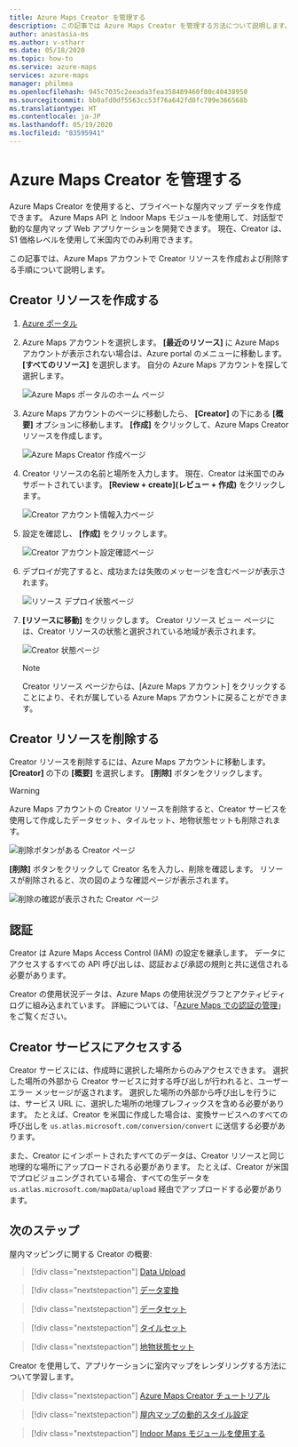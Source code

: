 ```yaml
---
title: Azure Maps Creator を管理する
description: この記事では Azure Maps Creator を管理する方法について説明します。
author: anastasia-ms
ms.author: v-stharr
ms.date: 05/18/2020
ms.topic: how-to
ms.service: azure-maps
services: azure-maps
manager: philmea
ms.openlocfilehash: 945c7035c2eeada3fea358489460f80c40438950
ms.sourcegitcommit: bb0afd0df5563cc53f76a642fd8fc709e366568b
ms.translationtype: HT
ms.contentlocale: ja-JP
ms.lasthandoff: 05/19/2020
ms.locfileid: "83595941"
---
```

# <a name="manage-azure-maps-creator"></a>Azure Maps Creator を管理する

Azure Maps Creator を使用すると、プライベートな屋内マップ データを作成できます。 Azure Maps API と Indoor Maps モジュールを使用して、対話型で動的な屋内マップ Web アプリケーションを開発できます。 現在、Creator は、S1 価格レベルを使用して米国内でのみ利用できます。

この記事では、Azure Maps アカウントで Creator リソースを作成および削除する手順について説明します。

## <a name="create-creator-resource"></a>Creator リソースを作成する

1. [Azure ポータル](https://portal.azure.com)

2. Azure Maps アカウントを選択します。 **[最近のリソース]** に Azure Maps アカウントが表示されない場合は、Azure portal のメニューに移動します。 **[すべてのリソース]** を選択します。 自分の Azure Maps アカウントを探して選択します。

    ![Azure Maps ポータルのホーム ページ](./media/how-to-manage-creator/select-maps-account.png)

3. Azure Maps アカウントのページに移動したら、 **[Creator]** の下にある **[概要]** オプションに移動します。 **[作成]** をクリックして、Azure Maps Creator リソースを作成します。

    ![Azure Maps Creator 作成ページ](./media/how-to-manage-creator/creator-blade-settings.png)

4. Creator リソースの名前と場所を入力します。 現在、Creator は米国でのみサポートされています。 **[Review + create]\(レビュー + 作成\)** をクリックします。

   ![Creator アカウント情報入力ページ](./media/how-to-manage-creator/creator-creation-dialog.png)

5. 設定を確認し、 **[作成]** をクリックします。

    ![Creator アカウント設定確認ページ](./media/how-to-manage-creator/creator-create.PNG)

6. デプロイが完了すると、成功または失敗のメッセージを含むページが表示されます。

   ![リソース デプロイ状態ページ](./media/how-to-manage-creator/creator-resource-created.png)

7. **[リソースに移動]** をクリックします。 Creator リソース ビュー ページには、Creator リソースの状態と選択されている地域が表示されます。

    ![Creator 状態ページ](./media/how-to-manage-creator/creator-resource-view.png)

   >[!NOTE]
   >Creator リソース ページからは、[Azure Maps アカウント] をクリックすることにより、それが属している Azure Maps アカウントに戻ることができます。

## <a name="delete-creator-resource"></a>Creator リソースを削除する

Creator リソースを削除するには、Azure Maps アカウントに移動します。 **[Creator]** の下の **[概要]** を選択します。 **[削除]** ボタンをクリックします。

>[!WARNING]
>Azure Maps アカウントの Creator リソースを削除すると、Creator サービスを使用して作成したデータセット、タイルセット、地物状態セットも削除されます。

![削除ボタンがある Creator ページ](./media/how-to-manage-creator/creator-delete.png)

**[削除]** ボタンをクリックして Creator 名を入力し、削除を確認します。 リソースが削除されると、次の図のような確認ページが表示されます。

![削除の確認が表示された Creator ページ](./media/how-to-manage-creator/creator-confirmdelete.png)

## <a name="authentication"></a>認証

Creator は Azure Maps Access Control (IAM) の設定を継承します。 データにアクセスするすべての API 呼び出しは、認証および承認の規則と共に送信される必要があります。

Creator の使用状況データは、Azure Maps の使用状況グラフとアクティビティ ログに組み込まれています。  詳細については、「[Azure Maps での認証の管理](https://docs.microsoft.com/azure/azure-maps/how-to-manage-authentication)」をご覧ください。

## <a name="access-to-creator-services"></a>Creator サービスにアクセスする

Creator サービスには、作成時に選択した場所からのみアクセスできます。 選択した場所の外部から Creator サービスに対する呼び出しが行われると、ユーザー エラー メッセージが返されます。 選択した場所の外部から呼び出しを行うには、サービス URL に、選択した場所の地理プレフィックスを含める必要があります。 たとえば、Creator を米国に作成した場合は、変換サービスへのすべての呼び出しを `us.atlas.microsoft.com/conversion/convert` に送信する必要があります。

また、Creator にインポートされたすべてのデータは、Creator リソースと同じ地理的な場所にアップロードされる必要があります。 たとえば、Creator が米国でプロビジョニングされている場合、すべての生データを `us.atlas.microsoft.com/mapData/upload` 経由でアップロードする必要があります。

## <a name="next-steps"></a>次のステップ

屋内マッピングに関する Creator の概要:

> [!div class="nextstepaction"]
> [Data Upload](creator-indoor-maps.md#upload-a-drawing-package)

> [!div class="nextstepaction"]
> [データ変換](creator-indoor-maps.md#convert-a-drawing-package)

> [!div class="nextstepaction"]
> [データセット](creator-indoor-maps.md#datasets)

> [!div class="nextstepaction"]
> [タイルセット](creator-indoor-maps.md#tilesets)

> [!div class="nextstepaction"]
> [地物状態セット](creator-indoor-maps.md#feature-statesets)

Creator を使用して、アプリケーションに室内マップをレンダリングする方法について学習します。

> [!div class="nextstepaction"]
> [Azure Maps Creator チュートリアル](tutorial-creator-indoor-maps.md)

> [!div class="nextstepaction"]
> [屋内マップの動的スタイル設定](indoor-map-dynamic-styling.md)

> [!div class="nextstepaction"]
> [Indoor Maps モジュールを使用する](how-to-use-indoor-module.md)